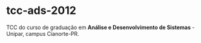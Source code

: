 # tcc-ads-2012

TCC do curso de graduação em **Análise e Desenvolvimento de Sistemas** - Unipar, campus Cianorte-PR.